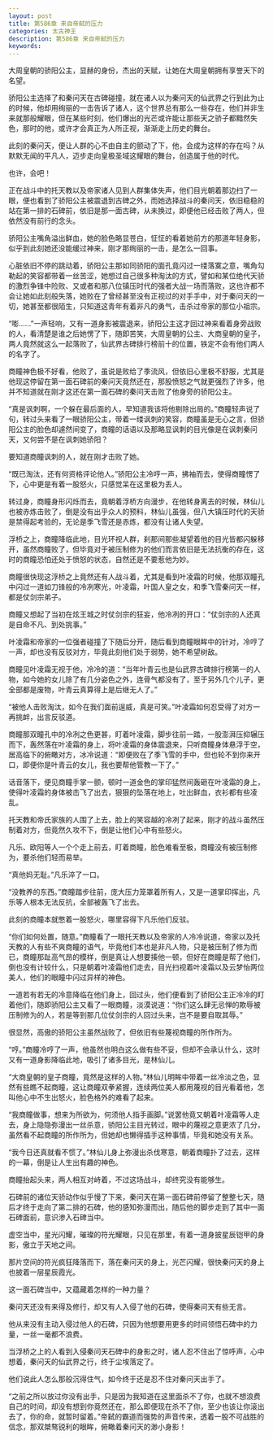 ```yaml
---
layout: post
title: 第586章 来自帝弑的压力
categories: 太古神王
description: 第586章 来自帝弑的压力
keywords:
---
```


大周皇朝的骄阳公主，显赫的身份，杰出的天赋，让她在大周皇朝拥有享誉天下的名望。

骄阳公主选择了和秦问天在古碑碰撞，就在诸人以为秦问天的仙武界之行到此为止的时候，他却用绚丽的一击告诉了诸人，这个世界总有那么一些存在，他们并非生来就那般耀眼，但在某些时刻，他们爆出的光芒或许能让那些天之骄子都黯然失色，那时的他，或许才会真正为人所正视，渐渐走上历史的舞台。

此刻的秦问天，便让人群的心不由自主的颤动了下，他，会成为这样的存在吗？从默默无闻的平凡人，迈步走向皇极圣域这耀眼的舞台，创造属于他的时代。

也许，会吧！

正在战斗中的托天教以及帝家诸人见到人群集体失声，他们目光朝着那边扫了一眼，便也看到了骄阳公主被震退到古碑之外，而她选择战斗的秦问天，依旧稳稳的站在第一排的石碑前，依旧是那一面古碑，从未换过，即便他已经击败了两人，但依然没有前行的念头。

骄阳公主嘴角溢出鲜血，她的脸色略显苍白，怔怔的看着她前方的那道年轻身影，似乎到此刻她还没能缓过神来，刚才那绚丽的一击，是怎么一回事。

心脏依旧不停的跳动着，骄阳公主那如同骄阳的面孔竟闪过一缕落寞之意，嘴角勾勒起的笑容都带着一丝苦涩，她想过自己很多种淘汰的方式，譬如和某位绝代天骄的激烈争锋中险败、又或者和那八位镇压时代的强者大战一场而落败，这也许都不会让她如此刻般失落，她败在了曾经甚至没有正视过的对手手中，对于秦问天的一切，她甚至都很陌生，只知道这青年有着非凡的勇气，击杀过帝家的那位小祖宗。

“嘭……”一声轻响，又有一道身影被震退来，骄阳公主这才回过神来看着身旁战败的人，看清楚是谁之后她愣了下，随即苦笑，大周皇朝的公主、大商皇朝的皇子，两人竟然就这么一起落败了，仙武界古碑排行榜前十的位置，铁定不会有他们两人的名字了。

商瞳神色极不好看，他败了，虽说是败给了季流风，但依旧心里极不舒服，尤其是他现这停留在第一面石碑前的秦问天竟然还在，那股愤怒之气就更强烈了许多，他并不知道就在刚才这还在第一面石碑的秦问天击败了他身旁的骄阳公主。

“真是讽刺啊，一个躲在最后面的人，早知道我该将他剔除出局的。”商瞳轻声说了句，转过头来看了一眼骄阳公主，带着一缕讽刺的笑容，商瞳虽是无心之言，但骄阳公主的脸色却遽然间变了，商瞳的话语以及那略显讽刺的目光像是在讽刺秦问天，又何尝不是在讽刺她骄阳？

要知道商瞳讽刺的人，就在刚才击败了她。

“既已淘汰，还有何资格评论他人。”骄阳公主冷哼一声，拂袖而去，使得商瞳愣了下，心中更是有着一股怒火，只感觉呆在这里极为丢人。

转过身，商瞳身形闪烁而去，竟朝着浮桥方向漫步，在他转身离去的时候，林仙儿也被赤炼击败了，倒是没有出乎众人的预料，林仙儿虽强，但八大镇压时代的天骄是禁得起考验的，无论是季飞雪还是赤炼，都没有让诸人失望。

浮桥之上，商瞳降临此地，目光环视人群，刹那间那些凝望着他的目光皆都闪躲移开，虽然商瞳败了，但毕竟对于被压制修为的他们而言依旧是无法抗衡的存在，这时的商瞳恐怕还处于愤怒的状态，自然还是不要惹他为妙。

商瞳很快现这浮桥之上竟然还有人战斗着，尤其是看到叶凌霜的时候，他那双瞳孔中闪过一道如刀锋般的冷冽寒光，叶凌霜，叶国人皇之女，和季飞雪秦问天一样，都是仗剑宗弟子。

商瞳又想起了当初在炫王城之时仗剑宗的狂妄，他冷冽的开口：“仗剑宗的人还真是自命不凡、到处挑事。”

叶凌霜和帝家的一位强者碰撞了下随后分开，随后看到商瞳眼眸中的针对，冷哼了一声，却也没有反驳对方，毕竟此刻他们处于弱势，她不希望树敌。

商瞳见叶凌霜无视于他，冷冷的道：“当年叶青云也是仙武界古碑排行榜第一的人物，如今她的女儿除了有几分姿色之外，连骨气都没有了，至于另外几个儿子，更全部都是废物，叶青云真算得上是后继无人了。”

“被他人击败淘汰，如今在我们面前逞威，真是可笑。”叶凌霜如何忍受得了对方一再挑衅，出言反驳道。

商瞳那双瞳孔中的冷冽之色更甚，盯着叶凌霜，脚步往前一踏，一股澎湃压抑辗压而下，轰然落在叶凌霜的身上，将叶凌霜的身体震退来，只听商瞳身体悬浮于空，居高临下的俯瞰对方，冰冷说道：“即便败在了季飞雪的手中，但也轮不到你来开口，即便你是叶青云的女儿，我也要帮他管教一下了。”

话音落下，便见商瞳手掌一颤，顿时一道金色的掌印猛然间轰砸在叶凌霜的身上，使得叶凌霜的身体被击飞了出去，狠狠的坠落在地上，吐出鲜血，衣衫都有些凌乱。

托天教和帝氏家族的人围了上去，脸上的笑容越的冷冽了起来，刚才的战斗虽然压制着对方，但竟然久攻不下，倒是让他们心中有些怒火。

凡乐、欧阳等人一个个走上前去，盯着商瞳，脸色难看至极，商瞳没有被压制修为，要杀他们轻而易举。

“真他妈无耻。”凡乐淬了一口。

“没教养的东西。”商瞳踏步往前，庞大压力笼罩着所有人，又是一道掌印挥出，凡乐等人根本无法反抗，全部被轰飞了出去。

此刻的商瞳本就憋着一股怒火，哪里容得下凡乐他们反驳。

“你们如何处置，随意。”商瞳看了一眼托天教以及帝家的人冷冷说道，帝家以及托天教的人有些不爽商瞳的语气，毕竟他们本也是非凡人物，只是被压制了修为而已，商瞳那趾高气昂的模样，倒是真让人想要揍他一顿，但好在商瞳是帮了他们，倒也没有计较什么，只是朝着叶凌霜他们走去，目光扫视着叶凌霜以及云梦怡两位美人，他们的眼瞳中闪过异样的神色。

一道若有若无的冷意降临在他们身上，回过头，他们便看到了骄阳公主正冷冷的盯着他们，随即骄阳公主又看了一眼商瞳，淡漠说道：“你们这么肆无忌惮的欺辱被压制修为的人，若是等到那几位仗剑宗的人回过头来，岂不是要自取其辱。”

很显然，高傲的骄阳公主虽然战败了，但依旧有些蔑视商瞳的所作所为。

“哼。”商瞳冷哼了一声，他虽然也明白这么做有些不妥，但却不会承认什么，这时又有一道身影降临此地，吸引了诸多目光，是林仙儿。

“大商皇朝的皇子商瞳，竟然是这样的人物。”林仙儿明眸中带着一丝冷淡之色，显然有些瞧不起商瞳，这让商瞳双拳紧握，连续两位美人都用蔑视的目光看着他，怎叫他心中不生出怒火，脸色格外的难看了起来。

“我商瞳做事，想来为所欲为，何须他人指手画脚。”说罢他竟又朝着叶凌霜等人走去，身上隐隐弥漫出一丝杀意，骄阳公主目光转过，眼中的蔑视之意更浓了几分，虽然看不起商瞳的所作所为，但她却也懒得插手这种事情，毕竟和她没有关系。

“我今日还真就看不惯了。”林仙儿身上弥漫出杀伐寒意，朝着商瞳扑了过去，这样的一幕，倒是让人生出有趣的神色。

商瞳抬起头来，两人相互对峙着，不过这场战斗，却终究没有能够生。

石碑前的诸位天骄动作似乎慢了下来，秦问天在第一面石碑前停留了整整七天，随后才终于走向了第二排的石碑，他的感知弥漫而出，随后他的脚步走到了其中一面石碑面前，意识渗入石碑当中。

虚空当中，星光闪耀，璀璨的符光耀眼，只见在那里，有着一道身披星辰铠甲的身影，傲立于天地之间。

那片空间的符光疯狂降落而下，落在秦问天的身上，光芒闪耀，很快秦问天的身上也披着一层星辰霞光。

这一面石碑当中，又蕴藏着怎样的一种力量？

秦问天还没有来得及修行，却又有人入侵了他的石碑，使得秦问天有些无言。

他从来没有主动入侵过他人的石碑，只因为他想要用更多的时间领悟石碑中的力量，一丝一毫都不浪费。

当浮桥之上的人看到入侵秦问天石碑中的身影之时，诸人忍不住出了惊呼声，心中想着，秦问天的仙武界之行，终于尘埃落定了。

他们说此人怎么那般沉得住气，如今终于还是忍不住对秦问天出手了。

“之前之所以放过你没有出手，只是因为我知道在这里面杀不了你，也就不想浪费自己的时间，却没有想到你竟然还在，那么即便现在杀不了你，至少也该让你滚出去了，你的命，就暂时留着。”帝弑的霸道而强势的声音传来，透着一股不可战胜的信念，那双桀骜锐利的眼眸，俯瞰着秦问天的渺小身影！
